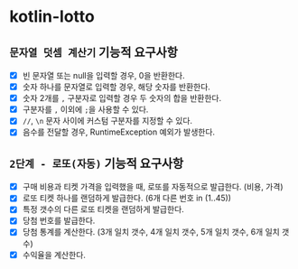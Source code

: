 # kotlin-lotto

## `문자열 덧셈 계산기` 기능적 요구사항
- [x] 빈 문자열 또는 null을 입력할 경우, 0을 반환한다.
- [x] 숫자 하나를 문자열로 입력할 경우, 해당 숫자를 반환한다.
- [x] 숫자 2개를 `,` 구분자로 입력할 경우 두 숫자의 합을 반환한다.
- [x] 구분자를 `,` 이외에 `;`을 사용할 수 있다.
- [x] `//`, `\n` 문자 사이에 커스텀 구분자를 지정할 수 있다.
- [x] 음수를 전달할 경우, RuntimeException 예외가 발생한다.

## `2단계 - 로또(자동)` 기능적 요구사항
- [x] 구매 비용과 티켓 가격을 입력했을 때, 로또를 자동적으로 발급한다. (비용, 가격)
- [x] 로또 티켓 하나를 랜덤하게 발급한다. (6개 다른 번호 in (1..45))
- [x] 특정 갯수의 다른 로또 티켓을 랜덤하게 발급한다.
- [x] 당첨 번호를 발급한다.
- [x] 당첨 통계를 계산한다. (3개 일치 갯수, 4개 일치 갯수, 5개 일치 갯수, 6개 일치 갯수)
- [x] 수익율을 계산한다.
